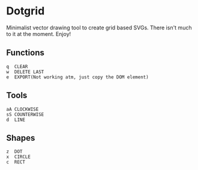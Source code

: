 # Dotgrid

Minimalist vector drawing tool to create grid based SVGs. There isn't much to it at the moment. Enjoy!

## Functions

```
q  CLEAR
w  DELETE LAST
e  EXPORT(Not working atm, just copy the DOM element)
```

## Tools

```
aA CLOCKWISE
sS COUNTERWISE
d  LINE
```

## Shapes

```
z  DOT
x  CIRCLE
c  RECT
```